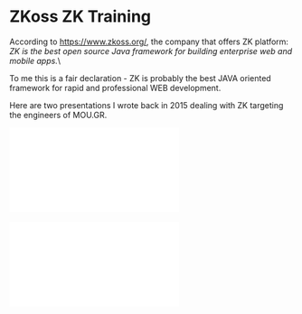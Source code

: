 # ZKoss ZK Training

According to https://www.zkoss.org/, the company that offers ZK platform:\
_ZK is the best open source Java framework for building enterprise web and mobile apps._\


To me this is a fair declaration - ZK is probably the best JAVA oriented framework for rapid and professional WEB development.



Here are two presentations I wrote back in 2015 dealing with ZK targeting the engineers of MOU.GR.




![ZK Introduction ](pdf/J2EE6_01_ZKIntro.pdf "ZK Introduction")


![ZK Application Programming ](pdf/J2EE6_02_ZKApplication.pdf "ZK Application Programming")